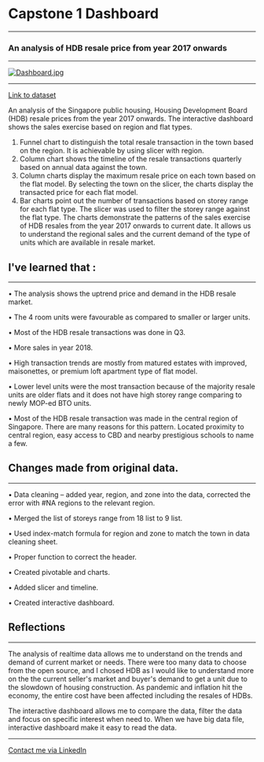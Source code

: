 # Capstone 1 Dashboard
--------------------------------------------------------------------------
### An analysis of HDB resale price from year 2017 onwards
--------------------------------------------------------------------------

[![Dashboard.jpg](https://i.postimg.cc/h4CZbWmz/Dashboard.jpg)](https://postimg.cc/fk9vDPBD)

----------------------------------------------------------------------------------------
[Link to dataset](https://data.gov.sg/dataset/resale-flat-prices)

An analysis of the Singapore public housing, Housing Development Board (HDB) resale prices from the year 2017 onwards.
The interactive dashboard shows the sales exercise based on region and flat types.
1.	Funnel chart to distinguish the total resale transaction in the town based on the region. It is achievable by using slicer with region.
2.	Column chart shows the timeline of the resale transactions quarterly based on annual data against the town. 
3.	Column charts display the maximum resale price on each town based on the flat model. By selecting the town on the slicer, the charts display the transacted price for each flat model.
4.	Bar charts point out the number of transactions based on storey range for each flat type. The slicer was used to filter the storey range against the flat type. 
The charts demonstrate the patterns of the sales exercise of HDB resales from the year 2017 onwards to current date. It allows us to understand the regional sales and the current demand of the type of units which are available in resale market.  


## I've learned that :
__________________________________________________________________________

•	The analysis shows the uptrend price and demand in the HDB resale market.

•	The 4 room units were favourable as compared to smaller or larger units.

•	Most of the HDB resale transactions was done in Q3.

•	More sales in year 2018.

•	High transaction trends are mostly from matured estates with improved, maisonettes, or premium loft apartment type of flat model.

•	Lower level units were the most transaction because of the majority resale units are older flats and it does not have high storey range comparing to newly MOP-ed BTO units.

•	Most of the HDB resale transaction was made in the central region of Singapore. There are many reasons for this pattern. Located proximity to central region, easy access to CBD and nearby prestigious schools to name a few.

## Changes made from original data.
----------------------------------------------------------------------------

•	Data cleaning – added year, region, and zone into the data, corrected the error with #NA regions to the relevant region.

•	Merged the list of storeys range from 18 list to 9 list.

•	Used index-match formula for region and zone to match the town in data cleaning sheet. 

•	Proper function to correct the header.

•	Created pivotable and charts.

•	Added slicer and timeline.

•	Created interactive dashboard.

## Reflections
----------------------------------------------------------------------------
The analysis of realtime data allows me to understand on the trends and demand of current market or needs. There were too many data to choose from the open source, and I chosed HDB as I would like to understand more on the the current seller's market and buyer's demand to get a unit due to the slowdown of housing construction. As pandemic and inflation hit the economy, the entire cost have been affected including the resales of HDBs.

The interactive dashboard allows me to compare the data, filter the data and focus on specific interest when need to. When we have big data file, interactive dashboard make it easy to read the data.

----------------------------------------------------------------------------
[Contact me via LinkedIn](https://www.linkedin.com/in/shafinabegum)







